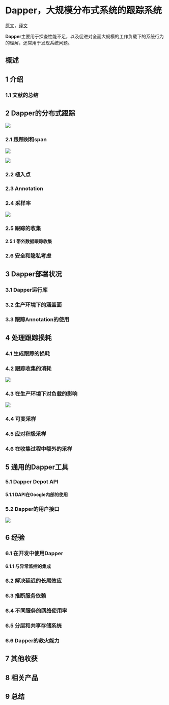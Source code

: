# Dapper，大规模分布式系统的跟踪系统

[原文](../reference/Dapper.pdf)，[译文](https://bigbully.github.io/Dapper-translation/)

**Dapper**主要用于探查性能不足，以及促进对全面大规模的工作负载下的系统行为的理解，还常用于发现系统问题。

## 概述

## 1 介绍

### 1.1 文献的总结

## 2 Dapper的分布式跟踪

![](../images/6/dapper/img1.png)

### 2.1 跟踪树和span

![](../images/6/dapper/img2.png)

![](../images/6/dapper/img3.png)

### 2.2 植入点

### 2.3 Annotation

### 2.4 采样率

![](../images/6/dapper/img5.png)

### 2.5 跟踪的收集

#### 2.5.1 带外数据跟踪收集

### 2.6 安全和隐私考虑

## 3 Dapper部署状况

### 3.1 Dapper运行库

### 3.2 生产环境下的涵盖面

### 3.3 跟踪Annotation的使用

## 4 处理跟踪损耗

### 4.1 生成跟踪的损耗

### 4.2 跟踪收集的消耗

![](../images/6/dapper/table1.png)

### 4.3 在生产环境下对负载的影响

![](../images/6/dapper/table2.png)

### 4.4 可变采样

### 4.5 应对积极采样

### 4.6 在收集过程中额外的采样

## 5 通用的Dapper工具

### 5.1 Dapper Depot API

#### 5.1.1 DAPI在Google内部的使用

### 5.2 Dapper的用户接口

![](../images/6/dapper/img6.png)

## 6 经验

### 6.1 在开发中使用Dapper

#### 6.1.1 与异常监控的集成

### 6.2 解决延迟的长尾效应

### 6.3 推断服务依赖

### 6.4 不同服务的网络使用率

### 6.5 分层和共享存储系统

### 6.6 Dapper的救火能力

## 7 其他收获

## 8 相关产品

## 9 总结
